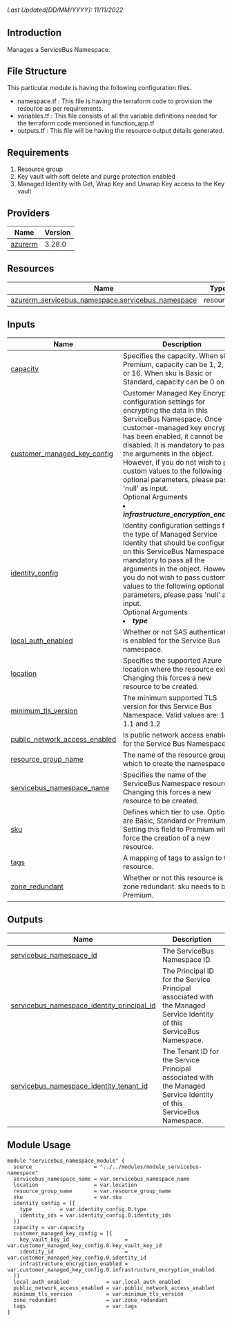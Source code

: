 <!-- BEGIN_TF_DOCS -->
###### Last Updated[DD/MM/YYYY]: 11/11/2022
## Introduction

Manages a ServiceBus Namespace.

## File Structure 

This particular module is having the following configuration files.
- namespace.tf : This file is having the terraform code to provision the resource as per requirements.
- variables.tf : This file consists of all the variable definitions needed for the terraform code mentioned in function_app.tf
- outputs.tf : This file will be having the resource output details generated.

## Requirements

1. Resource group
2. Key vault with soft delete and purge protection enabled
3. Managed Identity with Get, Wrap Key and Unwrap Key access to the Key vault

## Providers

| Name | Version |
|------|---------|
| <a name="provider_azurerm"></a> [azurerm](#provider\_azurerm) | 3.28.0 |

## Resources

| Name | Type |
|------|------|
| [azurerm_servicebus_namespace.servicebus_namespace](https://registry.terraform.io/providers/hashicorp/azurerm/latest/docs/resources/servicebus_namespace) | resource |

## Inputs

| Name | Description | Type | Default | Required |
|------|-------------|------|---------|:--------:|
| <a name="input_capacity"></a> [capacity](#input\_capacity) | Specifies the capacity. When sku is Premium, capacity can be 1, 2, 4, 8 or 16. When sku is Basic or Standard, capacity can be 0 only. | `number` | n/a | no |
| <a name="input_customer_managed_key_config"></a> [customer\_managed\_key\_config](#input\_customer\_managed\_key\_config) | Customer Managed Key Encryption configuration settings for encrypting the data in this ServiceBus Namespace. Once customer-managed key encryption has been enabled, it cannot be disabled. It is mandatory to pass all the arguments in the object. However, if you do not wish to pass custom values to the following optional parameters, please pass 'null' as input. <br>Optional Arguments<br> <li><b><i>infrastructure_encryption_enabled</i></b></li>  | <pre>list(object({<br>        key_vault_key_id = string<br>        identity_id = string<br>        infrastructure_encryption_enabled = bool<br>    }))</pre> | n/a| no |
| <a name="input_identity_config"></a> [identity\_config](#input\_identity\_config) | Identity configuration settings for the type of Managed Service Identity that should be configured on this ServiceBus Namespace. It is mandatory to pass all the arguments in the object. However, if you do not wish to pass custom values to the following optional parameters, please pass 'null' as input. <br>Optional Arguments<br> <li><b><i>type</i></b></li> | <pre>list(object({<br>        type = string<br>        identity_ids = list(string)<br>    }))</pre> | n/a | no |
| <a name="input_local_auth_enabled"></a> [local\_auth\_enabled](#input\_local\_auth\_enabled) | Whether or not SAS authentication is enabled for the Service Bus namespace. | `bool` | `true` | no |
| <a name="input_location"></a> [location](#input\_location) | Specifies the supported Azure location where the resource exists. Changing this forces a new resource to be created. | `string` | n/a | yes |
| <a name="input_minimum_tls_version"></a> [minimum\_tls\_version](#input\_minimum\_tls\_version) | The minimum supported TLS version for this Service Bus Namespace. Valid values are: 1.0, 1.1 and 1.2 | `string` | `"1.2"` | no |
| <a name="input_public_network_access_enabled"></a> [public\_network\_access\_enabled](#input\_public\_network\_access\_enabled) | Is public network access enabled for the Service Bus Namespace? | `bool` | `true` | no |
| <a name="input_resource_group_name"></a> [resource\_group\_name](#input\_resource\_group\_name) | The name of the resource group in which to create the namespace. | `string` | n/a | yes |
| <a name="input_servicebus_namespace_name"></a> [servicebus\_namespace\_name](#input\_servicebus\_namespace\_name) | Specifies the name of the ServiceBus Namespace resource . Changing this forces a new resource to be created. | `string` | n/a | yes |
| <a name="input_sku"></a> [sku](#input\_sku) |  Defines which tier to use. Options are Basic, Standard or Premium. Setting this field to Premium will force the creation of a new resource. | `string` | n/a | yes |
| <a name="input_tags"></a> [tags](#input\_tags) | A mapping of tags to assign to the resource. | `map(string)` | n/a | no |
| <a name="input_zone_redundant"></a> [zone\_redundant](#input\_zone\_redundant) | Whether or not this resource is zone redundant. sku needs to be Premium. | `bool` | `false` | no |

## Outputs

| Name | Description |
|------|-------------|
| <a name="output_servicebus_namespace_id"></a> [servicebus\_namespace\_id](#output\_servicebus\_namespace\_id) | The ServiceBus Namespace ID. |
| <a name="output_servicebus_namespace_identity_principal_id"></a> [servicebus\_namespace\_identity\_principal\_id](#output\_servicebus\_namespace\_identity\_principal\_id) | The Principal ID for the Service Principal associated with the Managed Service Identity of this ServiceBus Namespace. |
| <a name="output_servicebus_namespace_identity_tenant_id"></a> [servicebus\_namespace\_identity\_tenant\_id](#output\_servicebus\_namespace\_identity\_tenant\_id) | The Tenant ID for the Service Principal associated with the Managed Service Identity of this ServiceBus Namespace. |

## Module Usage

```
module "servicebus_namespace_module" {
  source                    = "../../modules/module_servicebus-namespace"
  servicebus_namespace_name = var.servicebus_namespace_name
  location                  = var.location
  resource_group_name       = var.resource_group_name
  sku                       = var.sku
  identity_config = [{
    type         = var.identity_config.0.type
    identity_ids = var.identity_config.0.identity_ids
  }]
  capacity = var.capacity
  customer_managed_key_config = [{
    key_vault_key_id                  = var.customer_managed_key_config.0.key_vault_key_id
    identity_id                       = var.customer_managed_key_config.0.identity_id
    infrastructure_encryption_enabled = var.customer_managed_key_config.0.infrastructure_encryption_enabled
  }]
  local_auth_enabled            = var.local_auth_enabled
  public_network_access_enabled = var.public_network_access_enabled
  minimum_tls_version           = var.minimum_tls_version
  zone_redundant                = var.zone_redundant
  tags                          = var.tags
}
```
<!-- END_TF_DOCS -->